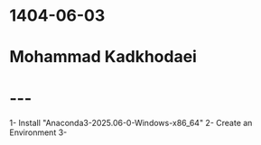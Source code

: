 # 1404-06-03
# Mohammad Kadkhodaei
# ---

1- Install "Anaconda3-2025.06-0-Windows-x86_64"
2- Create an Environment
3- 

